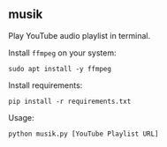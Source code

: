 ## musik

Play YouTube audio playlist in terminal.

Install `ffmpeg` on your system:

```
sudo apt install -y ffmpeg
```

Install requirements:

```
pip install -r requirements.txt
```

Usage:

```
python musik.py [YouTube Playlist URL]
```